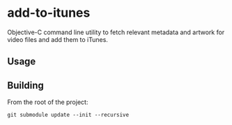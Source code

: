 add-to-itunes
=============

Objective-C command line utility to fetch relevant metadata and artwork for video files and add them to iTunes.

Usage
-----

Building
--------

From the root of the project:

```
git submodule update --init --recursive
```
